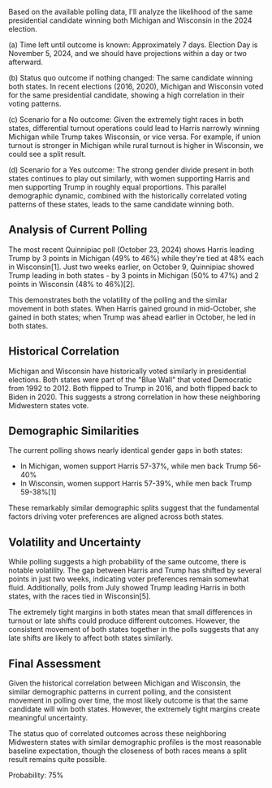 Based on the available polling data, I'll analyze the likelihood of the same presidential candidate winning both Michigan and Wisconsin in the 2024 election.

(a) Time left until outcome is known: Approximately 7 days. Election Day is November 5, 2024, and we should have projections within a day or two afterward.

(b) Status quo outcome if nothing changed: The same candidate winning both states. In recent elections (2016, 2020), Michigan and Wisconsin voted for the same presidential candidate, showing a high correlation in their voting patterns.

(c) Scenario for a No outcome: Given the extremely tight races in both states, differential turnout operations could lead to Harris narrowly winning Michigan while Trump takes Wisconsin, or vice versa. For example, if union turnout is stronger in Michigan while rural turnout is higher in Wisconsin, we could see a split result.

(d) Scenario for a Yes outcome: The strong gender divide present in both states continues to play out similarly, with women supporting Harris and men supporting Trump in roughly equal proportions. This parallel demographic dynamic, combined with the historically correlated voting patterns of these states, leads to the same candidate winning both.

## Analysis of Current Polling

The most recent Quinnipiac poll (October 23, 2024) shows Harris leading Trump by 3 points in Michigan (49% to 46%) while they're tied at 48% each in Wisconsin[1]. Just two weeks earlier, on October 9, Quinnipiac showed Trump leading in both states - by 3 points in Michigan (50% to 47%) and 2 points in Wisconsin (48% to 46%)[2]. 

This demonstrates both the volatility of the polling and the similar movement in both states. When Harris gained ground in mid-October, she gained in both states; when Trump was ahead earlier in October, he led in both states.

## Historical Correlation

Michigan and Wisconsin have historically voted similarly in presidential elections. Both states were part of the "Blue Wall" that voted Democratic from 1992 to 2012. Both flipped to Trump in 2016, and both flipped back to Biden in 2020. This suggests a strong correlation in how these neighboring Midwestern states vote.

## Demographic Similarities

The current polling shows nearly identical gender gaps in both states:
- In Michigan, women support Harris 57-37%, while men back Trump 56-40%
- In Wisconsin, women support Harris 57-39%, while men back Trump 59-38%[1]

These remarkably similar demographic splits suggest that the fundamental factors driving voter preferences are aligned across both states.

## Volatility and Uncertainty

While polling suggests a high probability of the same outcome, there is notable volatility. The gap between Harris and Trump has shifted by several points in just two weeks, indicating voter preferences remain somewhat fluid. Additionally, polls from July showed Trump leading Harris in both states, with the races tied in Wisconsin[5].

The extremely tight margins in both states mean that small differences in turnout or late shifts could produce different outcomes. However, the consistent movement of both states together in the polls suggests that any late shifts are likely to affect both states similarly.

## Final Assessment

Given the historical correlation between Michigan and Wisconsin, the similar demographic patterns in current polling, and the consistent movement in polling over time, the most likely outcome is that the same candidate will win both states. However, the extremely tight margins create meaningful uncertainty.

The status quo of correlated outcomes across these neighboring Midwestern states with similar demographic profiles is the most reasonable baseline expectation, though the closeness of both races means a split result remains quite possible.

Probability: 75%